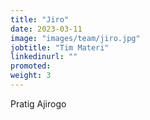 ```yaml
---
title: "Jiro"
date: 2023-03-11
image: "images/team/jiro.jpg"
jobtitle: "Tim Materi"
linkedinurl: ""
promoted:
weight: 3
---
```


Pratig Ajirogo